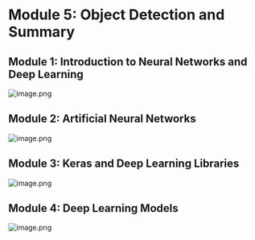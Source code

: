 

# Module 5: Object Detection and Summary
## Module 1: Introduction to Neural Networks and Deep Learning
![image.png](https://prod-files-secure.s3.us-west-2.amazonaws.com/03e82b26-cccb-4906-bb56-adabcbdc0655/a8d40bcb-c482-4026-8872-311e16b2dc63/image.png?X-Amz-Algorithm=AWS4-HMAC-SHA256&X-Amz-Content-Sha256=UNSIGNED-PAYLOAD&X-Amz-Credential=ASIAZI2LB466WVPKGR3O%2F20250202%2Fus-west-2%2Fs3%2Faws4_request&X-Amz-Date=20250202T101344Z&X-Amz-Expires=3600&X-Amz-Security-Token=IQoJb3JpZ2luX2VjEN%2F%2F%2F%2F%2F%2F%2F%2F%2F%2F%2FwEaCXVzLXdlc3QtMiJGMEQCIDIDqNEzfH0lJsFF4dTeH0PTIn21WlL0y02408H6nPLwAiBKItg20FDhuMryyfk44msUUiDMIlTf7DNwpGuzO0x1OSqIBAjn%2F%2F%2F%2F%2F%2F%2F%2F%2F%2F8BEAAaDDYzNzQyMzE4MzgwNSIM60GGyxHIDqihCnKeKtwDj0LxwOB%2B1%2BqndzdJIe3KCIrc6towTc2g8LalIJvL8ZsO%2FkzYZLQ1sIqDr9zXuovJuizruqu%2BZO8KYzs9nluuZtAq%2B7WAcJ84UDriZwicby3ygIeh7g0tJ3IBk7m6QxrCf0Ne3QXGNqhjkoeeEC1zAKTyLM38yaj9KAJkUXabTE7gE0go851dspMaAKkFfzseiee4IVmal5PY2rWckc9AgCaU9mmkh2ndiI6d5tjYm7xFg%2FOlz2PvW0Tll%2FXogM553HNDoqaA%2F%2BCLXYFLfUcr12uatOM%2Bix1%2B7zNMTk3lcZZ0H0dQxNIdY7WRlavEWHHEq6rO8Hzvr9VlgUA12aZ1j64TBr08UQ56tzvfoOwfBh94aJgoYFzyoT1fS05EcCOLKp64D222RA8bWmmRgNTUM4yf5cml9vANcF4VZ%2B8fFSQmHN0iQDfsrfmG5BtzkCI%2FVvhenEIMlfsbkFwsVjB6SukvYTl3YuGFoWhuAqjLonwI6CnLsmDrk7xsPPaGp3NvfqXqcCSz9ofD77H%2B1J9QeRovRyfbeJlE6pas1aidAeIRN%2BGH%2BG9%2BmWjgNSRteQgzuzmerHaqT%2FzGF1igiLjMeV78tMlXbInoWOCJ219OtX%2BUkRgKHExNStv0MhMwoZz8vAY6pgFdlP33yESY%2BGein2DyaiBMSXxnFlbCPBE7d4ST8%2BYNA56pPVldFHbHc3ZhpudrMtpJ11xhH8jX%2BBYg9s%2BBjP0MwU0XBAq2ZqvF3BLvNN%2FdHnaVRjZnEcWxLFaA5%2F6kbZkBEJrKeU4z%2FyGoaD4hjF%2FRO3UlV2JcbtcaoPCeWBpAqURs%2BFJAikppWOZxBw5h3zswyPFhLU2S8BwDiD4IwgA0rtMtRX7W&X-Amz-Signature=0e4dba451e405252d55a7fee42e7d26e7a238c31f28c0b92b2c619573d26d8eb&X-Amz-SignedHeaders=host&x-id=GetObject)
## Module 2: Artificial Neural Networks
![image.png](https://prod-files-secure.s3.us-west-2.amazonaws.com/03e82b26-cccb-4906-bb56-adabcbdc0655/5157ca89-62da-41d9-a98f-6432b71047a9/image.png?X-Amz-Algorithm=AWS4-HMAC-SHA256&X-Amz-Content-Sha256=UNSIGNED-PAYLOAD&X-Amz-Credential=ASIAZI2LB466WVPKGR3O%2F20250202%2Fus-west-2%2Fs3%2Faws4_request&X-Amz-Date=20250202T101344Z&X-Amz-Expires=3600&X-Amz-Security-Token=IQoJb3JpZ2luX2VjEN%2F%2F%2F%2F%2F%2F%2F%2F%2F%2F%2FwEaCXVzLXdlc3QtMiJGMEQCIDIDqNEzfH0lJsFF4dTeH0PTIn21WlL0y02408H6nPLwAiBKItg20FDhuMryyfk44msUUiDMIlTf7DNwpGuzO0x1OSqIBAjn%2F%2F%2F%2F%2F%2F%2F%2F%2F%2F8BEAAaDDYzNzQyMzE4MzgwNSIM60GGyxHIDqihCnKeKtwDj0LxwOB%2B1%2BqndzdJIe3KCIrc6towTc2g8LalIJvL8ZsO%2FkzYZLQ1sIqDr9zXuovJuizruqu%2BZO8KYzs9nluuZtAq%2B7WAcJ84UDriZwicby3ygIeh7g0tJ3IBk7m6QxrCf0Ne3QXGNqhjkoeeEC1zAKTyLM38yaj9KAJkUXabTE7gE0go851dspMaAKkFfzseiee4IVmal5PY2rWckc9AgCaU9mmkh2ndiI6d5tjYm7xFg%2FOlz2PvW0Tll%2FXogM553HNDoqaA%2F%2BCLXYFLfUcr12uatOM%2Bix1%2B7zNMTk3lcZZ0H0dQxNIdY7WRlavEWHHEq6rO8Hzvr9VlgUA12aZ1j64TBr08UQ56tzvfoOwfBh94aJgoYFzyoT1fS05EcCOLKp64D222RA8bWmmRgNTUM4yf5cml9vANcF4VZ%2B8fFSQmHN0iQDfsrfmG5BtzkCI%2FVvhenEIMlfsbkFwsVjB6SukvYTl3YuGFoWhuAqjLonwI6CnLsmDrk7xsPPaGp3NvfqXqcCSz9ofD77H%2B1J9QeRovRyfbeJlE6pas1aidAeIRN%2BGH%2BG9%2BmWjgNSRteQgzuzmerHaqT%2FzGF1igiLjMeV78tMlXbInoWOCJ219OtX%2BUkRgKHExNStv0MhMwoZz8vAY6pgFdlP33yESY%2BGein2DyaiBMSXxnFlbCPBE7d4ST8%2BYNA56pPVldFHbHc3ZhpudrMtpJ11xhH8jX%2BBYg9s%2BBjP0MwU0XBAq2ZqvF3BLvNN%2FdHnaVRjZnEcWxLFaA5%2F6kbZkBEJrKeU4z%2FyGoaD4hjF%2FRO3UlV2JcbtcaoPCeWBpAqURs%2BFJAikppWOZxBw5h3zswyPFhLU2S8BwDiD4IwgA0rtMtRX7W&X-Amz-Signature=6f4cec98b3c9da5c6f8884bca391d5f4175c561f57ddb1481b660461ff556324&X-Amz-SignedHeaders=host&x-id=GetObject)
## Module 3: Keras and Deep Learning Libraries
![image.png](https://prod-files-secure.s3.us-west-2.amazonaws.com/03e82b26-cccb-4906-bb56-adabcbdc0655/5089ce50-05f1-470d-ad42-42503bf1df5f/image.png?X-Amz-Algorithm=AWS4-HMAC-SHA256&X-Amz-Content-Sha256=UNSIGNED-PAYLOAD&X-Amz-Credential=ASIAZI2LB466WVPKGR3O%2F20250202%2Fus-west-2%2Fs3%2Faws4_request&X-Amz-Date=20250202T101344Z&X-Amz-Expires=3600&X-Amz-Security-Token=IQoJb3JpZ2luX2VjEN%2F%2F%2F%2F%2F%2F%2F%2F%2F%2F%2FwEaCXVzLXdlc3QtMiJGMEQCIDIDqNEzfH0lJsFF4dTeH0PTIn21WlL0y02408H6nPLwAiBKItg20FDhuMryyfk44msUUiDMIlTf7DNwpGuzO0x1OSqIBAjn%2F%2F%2F%2F%2F%2F%2F%2F%2F%2F8BEAAaDDYzNzQyMzE4MzgwNSIM60GGyxHIDqihCnKeKtwDj0LxwOB%2B1%2BqndzdJIe3KCIrc6towTc2g8LalIJvL8ZsO%2FkzYZLQ1sIqDr9zXuovJuizruqu%2BZO8KYzs9nluuZtAq%2B7WAcJ84UDriZwicby3ygIeh7g0tJ3IBk7m6QxrCf0Ne3QXGNqhjkoeeEC1zAKTyLM38yaj9KAJkUXabTE7gE0go851dspMaAKkFfzseiee4IVmal5PY2rWckc9AgCaU9mmkh2ndiI6d5tjYm7xFg%2FOlz2PvW0Tll%2FXogM553HNDoqaA%2F%2BCLXYFLfUcr12uatOM%2Bix1%2B7zNMTk3lcZZ0H0dQxNIdY7WRlavEWHHEq6rO8Hzvr9VlgUA12aZ1j64TBr08UQ56tzvfoOwfBh94aJgoYFzyoT1fS05EcCOLKp64D222RA8bWmmRgNTUM4yf5cml9vANcF4VZ%2B8fFSQmHN0iQDfsrfmG5BtzkCI%2FVvhenEIMlfsbkFwsVjB6SukvYTl3YuGFoWhuAqjLonwI6CnLsmDrk7xsPPaGp3NvfqXqcCSz9ofD77H%2B1J9QeRovRyfbeJlE6pas1aidAeIRN%2BGH%2BG9%2BmWjgNSRteQgzuzmerHaqT%2FzGF1igiLjMeV78tMlXbInoWOCJ219OtX%2BUkRgKHExNStv0MhMwoZz8vAY6pgFdlP33yESY%2BGein2DyaiBMSXxnFlbCPBE7d4ST8%2BYNA56pPVldFHbHc3ZhpudrMtpJ11xhH8jX%2BBYg9s%2BBjP0MwU0XBAq2ZqvF3BLvNN%2FdHnaVRjZnEcWxLFaA5%2F6kbZkBEJrKeU4z%2FyGoaD4hjF%2FRO3UlV2JcbtcaoPCeWBpAqURs%2BFJAikppWOZxBw5h3zswyPFhLU2S8BwDiD4IwgA0rtMtRX7W&X-Amz-Signature=bdd6425ed1ab509cbacdd81c462ca54438410009224122d586795b13b28e4d36&X-Amz-SignedHeaders=host&x-id=GetObject)
## Module 4: Deep Learning Models
![image.png](https://prod-files-secure.s3.us-west-2.amazonaws.com/03e82b26-cccb-4906-bb56-adabcbdc0655/4e22fcb0-cfbc-4d28-b961-b9b8fde071f0/image.png?X-Amz-Algorithm=AWS4-HMAC-SHA256&X-Amz-Content-Sha256=UNSIGNED-PAYLOAD&X-Amz-Credential=ASIAZI2LB466WVPKGR3O%2F20250202%2Fus-west-2%2Fs3%2Faws4_request&X-Amz-Date=20250202T101344Z&X-Amz-Expires=3600&X-Amz-Security-Token=IQoJb3JpZ2luX2VjEN%2F%2F%2F%2F%2F%2F%2F%2F%2F%2F%2FwEaCXVzLXdlc3QtMiJGMEQCIDIDqNEzfH0lJsFF4dTeH0PTIn21WlL0y02408H6nPLwAiBKItg20FDhuMryyfk44msUUiDMIlTf7DNwpGuzO0x1OSqIBAjn%2F%2F%2F%2F%2F%2F%2F%2F%2F%2F8BEAAaDDYzNzQyMzE4MzgwNSIM60GGyxHIDqihCnKeKtwDj0LxwOB%2B1%2BqndzdJIe3KCIrc6towTc2g8LalIJvL8ZsO%2FkzYZLQ1sIqDr9zXuovJuizruqu%2BZO8KYzs9nluuZtAq%2B7WAcJ84UDriZwicby3ygIeh7g0tJ3IBk7m6QxrCf0Ne3QXGNqhjkoeeEC1zAKTyLM38yaj9KAJkUXabTE7gE0go851dspMaAKkFfzseiee4IVmal5PY2rWckc9AgCaU9mmkh2ndiI6d5tjYm7xFg%2FOlz2PvW0Tll%2FXogM553HNDoqaA%2F%2BCLXYFLfUcr12uatOM%2Bix1%2B7zNMTk3lcZZ0H0dQxNIdY7WRlavEWHHEq6rO8Hzvr9VlgUA12aZ1j64TBr08UQ56tzvfoOwfBh94aJgoYFzyoT1fS05EcCOLKp64D222RA8bWmmRgNTUM4yf5cml9vANcF4VZ%2B8fFSQmHN0iQDfsrfmG5BtzkCI%2FVvhenEIMlfsbkFwsVjB6SukvYTl3YuGFoWhuAqjLonwI6CnLsmDrk7xsPPaGp3NvfqXqcCSz9ofD77H%2B1J9QeRovRyfbeJlE6pas1aidAeIRN%2BGH%2BG9%2BmWjgNSRteQgzuzmerHaqT%2FzGF1igiLjMeV78tMlXbInoWOCJ219OtX%2BUkRgKHExNStv0MhMwoZz8vAY6pgFdlP33yESY%2BGein2DyaiBMSXxnFlbCPBE7d4ST8%2BYNA56pPVldFHbHc3ZhpudrMtpJ11xhH8jX%2BBYg9s%2BBjP0MwU0XBAq2ZqvF3BLvNN%2FdHnaVRjZnEcWxLFaA5%2F6kbZkBEJrKeU4z%2FyGoaD4hjF%2FRO3UlV2JcbtcaoPCeWBpAqURs%2BFJAikppWOZxBw5h3zswyPFhLU2S8BwDiD4IwgA0rtMtRX7W&X-Amz-Signature=80f774533b1ef6e34762b370727e8d64701b173dade69ddc37eb86f691cc393c&X-Amz-SignedHeaders=host&x-id=GetObject)